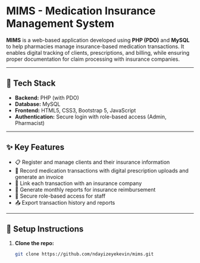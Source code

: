 # MIMS - Medication Insurance Management System

**MIMS** is a web-based application developed using **PHP (PDO)** and **MySQL** to help pharmacies manage insurance-based medication transactions. It enables digital tracking of clients, prescriptions, and billing, while ensuring proper documentation for claim processing with insurance companies.

---

## 🔧 Tech Stack

- **Backend:** PHP (with PDO)
- **Database:** MySQL
- **Frontend:** HTML5, CSS3, Bootstrap 5, JavaScript
- **Authentication:** Secure login with role-based access (Admin, Pharmacist)

---

## ✨ Key Features

- 📋 Register and manage clients and their insurance information  
- 💊 Record medication transactions with digital prescription uploads and generate an  invoice 
- 📂 Link each transaction with an insurance company  
- 📑 Generate monthly reports for insurance reimbursement  
- 🔐 Secure role-based access for staff  
- 📤 Export transaction history and reports

---

## 🚀 Setup Instructions

1. **Clone the repo:**
   ```bash
   git clone https://github.com/ndayizeyekevin/mims.git
